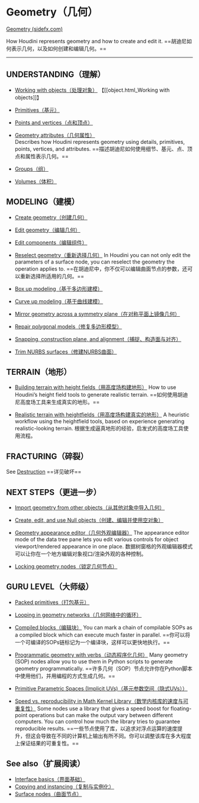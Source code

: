 # Geometry（几何）

[Geometry (sidefx.com)](https://www.sidefx.com/docs/houdini/model/index.html)

How Houdini represents geometry and how to create and edit it.
==胡迪尼如何表示几何，以及如何创建和编辑几何。==

***

## UNDERSTANDING（理解）

- [Working with objects（处理对象）](https://www.sidefx.com/docs/houdini/basics/objects.html)
【[[object.html_Working with objects]]】
    
- [Primitives（基元）](https://www.sidefx.com/docs/houdini/model/primitives.html)
    
- [Points and vertices（点和顶点）](https://www.sidefx.com/docs/houdini/model/points.html)
    
- [Geometry attributes（几何属性）](https://www.sidefx.com/docs/houdini/model/attributes.html "Describes how Houdini represents geometry using details, primitives, points, vertices, and attributes.")  
 Describes how Houdini represents geometry using details, primitives, points, vertices, and attributes.
==描述胡迪尼如何使用细节、基元、点、顶点和属性表示几何。==
    
- [Groups（组）](https://www.sidefx.com/docs/houdini/model/groups.html)
    
- [Volumes（体积）](https://www.sidefx.com/docs/houdini/model/volumes.html)

## MODELING（建模）

- [Create geometry（创建几何）](https://www.sidefx.com/docs/houdini/model/create.html)
    
- [Edit geometry（编辑几何）](https://www.sidefx.com/docs/houdini/model/edit.html)
    
- [Edit components（编辑组件）](https://www.sidefx.com/docs/houdini/model/edit_points.html)
    
- [Reselect geometry（重新选择几何）](https://www.sidefx.com/docs/houdini/model/reselect.html "In Houdini you can not only edit the parameters of a surface node, you can reselect the geometry the operation applies to.")
In Houdini you can not only edit the parameters of a surface node, you can reselect the geometry the operation applies to.
==在胡迪尼中，你不仅可以编辑曲面节点的参数，还可以重新选择所适用的几何。==

- [Box up modeling（基于多边形建模）](https://www.sidefx.com/docs/houdini/model/box_up_modeling.html)
    
- [Curve up modeling（基于曲线建模）](https://www.sidefx.com/docs/houdini/model/curve_up_modeling.html)
    
- [Mirror geometry across a symmetry plane（在对称平面上镜像几何）](https://www.sidefx.com/docs/houdini/model/mirror.html)
    
- [Repair polygonal models（修复多边形模型）](https://www.sidefx.com/docs/houdini/model/repair_polys.html)
    
- [Snapping, construction plane, and alignment（捕捉、构造面与对齐）](https://www.sidefx.com/docs/houdini/model/aids.html)
    
- [Trim NURBS surfaces（修建NURBS曲面）](https://www.sidefx.com/docs/houdini/model/trim_nurbs.html)

## TERRAIN（地形）

- [Building terrain with height fields（用高度场构建地形）](https://www.sidefx.com/docs/houdini/model/heightfields.html "How to use Houdini’s height field tools to generate realistic terrain.")
How to use Houdini’s height field tools to generate realistic terrain.
==如何使用胡迪尼高度场工具来生成真实的地形。==
    
- [Realistic terrain with heightfields（用高度场构建真实的地形）](https://www.sidefx.com/docs/houdini/model/terrain_workflow.html "A heuristic workflow using the heightfield tools, based on experience generating realistic-looking terrain.")
A heuristic workflow using the heightfield tools, based on experience generating realistic-looking terrain.
根据生成逼真地形的经验，启发式的高度场工具使用流程。
	
## FRACTURING（碎裂）
See [Destruction](https://www.sidefx.com/docs/houdini/destruction/index.html "How to break different types of materials.")
==详见破坏==

## NEXT STEPS（更进一步）
- [Import geometry from other objects（从其他对象中导入几何）](https://www.sidefx.com/docs/houdini/model/object_merge.html)

- [Create, edit, and use Null objects（创建、编辑并使用空对象）](https://www.sidefx.com/docs/houdini/model/nulls.html)

- [Geometry appearance editor（几何外观编辑器）](https://www.sidefx.com/docs/houdini/model/appearance.html "The appearance editor mode of the data tree pane lets you edit various controls for object viewport/rendered appearance in one place.")
The appearance editor mode of the data tree pane lets you edit various controls for object viewport/rendered appearance in one place.
数据树窗格的外观编辑器模式可以让你在一个地方编辑对象视口/渲染外观的各种控制。

- [Locking geometry nodes（锁定几何节点）](https://www.sidefx.com/docs/houdini/model/lock_nodes.html)

## GURU LEVEL（大师级）
- [Packed primitives（打包基元）](https://www.sidefx.com/docs/houdini/model/packed.html)

- [Looping in geometry networks（几何网络中的循环）](https://www.sidefx.com/docs/houdini/model/looping.html)

- [Compiled blocks（编辑块）](https://www.sidefx.com/docs/houdini/model/compile.html "You can mark a chain of compilable SOPs as a compiled block which can execute much faster in parallel.")
You can mark a chain of compilable SOPs as a compiled block which can execute much faster in parallel.
==你可以将一个可编译的SOPs链标记为一个编译块，这样可以更快地执行。==

- [Programmatic geometry with verbs（动态程序化几何）](https://www.sidefx.com/docs/houdini/model/verbs.html "Many geometry (SOP) nodes allow you to use them in Python scripts to generate geometry programmatically.")
Many geometry (SOP) nodes allow you to use them in Python scripts to generate geometry programmatically.
==许多几何（SOP）节点允许你在Python脚本中使用他们，并用编程的方式生成几何。==

- [Primitive Parametric Spaces (Implicit UVs)（基元参数空间（隐式UVs））](https://www.sidefx.com/docs/houdini/model/primitive_spaces.html)

- [Speed vs. reproducibility in Math Kernel Library（数学内核库的速度与可重复性）](https://www.sidefx.com/docs/houdini/model/mkl.html "Some nodes use a library that gives a speed boost for floating-point operations but can make the output vary between different computers. You can control how much the library tries to guarantee reproducible results.")
Some nodes use a library that gives a speed boost for floating-point operations but can make the output vary between different computers. You can control how much the library tries to guarantee reproducible results.
==一些节点使用了库，以追求对浮点运算的速度提升，但这会导致在不同的计算机上输出有所不同。你可以调整该库在多大程度上保证结果的可重复性。==

## See also（扩展阅读）
- [Interface basics（界面基础）](https://www.sidefx.com/docs/houdini/basics/index.html)
- [Copying and instancing（复制与实例化）](https://www.sidefx.com/docs/houdini/copy/index.html)
- [Surface nodes（曲面节点）](https://www.sidefx.com/docs/houdini/nodes/sop/index.html)